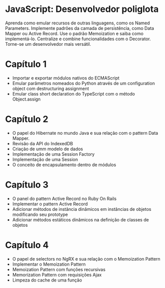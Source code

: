 # JavaScript: Desenvolvedor poliglota

Aprenda como emular recursos de outras linguagens, como os Named Parameters.
Implemente padrões da camada de persistência, como Data Mapper ou Active Record.
Use o padrão Memoization e saiba como implementá-lo.
Centralize e combine funcionalidades com o Decorator.
Torne-se um desenvolvedor mais versátil.

# Capítulo 1

* Importar e exportar módulos nativos do ECMAScript
* Emular parâmetros nomeados do Python através de um configuration object com destructuring assignment
* Emular class short declaration do TypeScript com o método Object.assign

# Capítulo 2

* O papel do Hibernate no mundo Java e sua relação com o pattern Data Mapper.
* Revisão da API do IndexedDB
* Criação de umm modelo de dados
* Implementação de uma Session Factory
* Implementação de uma Session
* O conceito de encapsulamento dentro de módulos

# Capítulo 3

* O panel do pattern Active Record no Ruby On Rails
* Implementar o pattern Active Record
* Adicionar métodos de instância dinâmicos em instâncias de objetos modificando seu prototype
* Adicionar métodos estáticos dinâmicos na definição de classes de objetos

# Capítulo 4

* O papel de selectors no NgRX e sua relação com o Memoization Pattern
* Implementar o Memoization Pattern
* Memoization Pattern com funções recursivas
* Memorization Pattern com requisições Ajax
* Limpeza do cache de uma função


